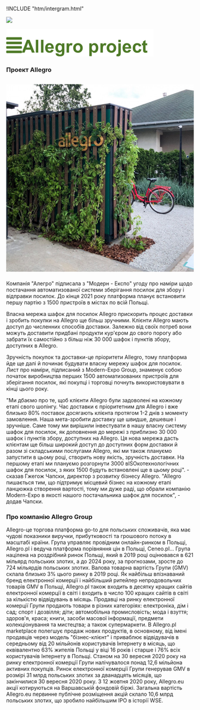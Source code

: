 !INCLUDE "htm/intergram.html"

![](https://chart.googleapis.com/chart?chs=180x180&amp;cht=qr&amp;chl=https://alegro.treba.ml/)

![](img/allegroproject.png )

### **Проект Allegro**

 
![](allegro/alegro2.png)
------------------------

Компанія "Алегро" підписала з "Модерн - Експо" угоду про наміри щодо постачання автоматизованої системи зберігання посилок для збору і відправки посилок.
До кінця 2021 року платформа планує встановити першу партію з 1500 пристроїв в містах по всій Польщі.

Власна мережа шафок для посилок Allegro прискорить процес доставки і зробить покупки на Allegro ще більш зручними.
Клієнти Allegro мають доступ до численних способів доставки. Залежно від своїх потреб вони можуть доставити придбані продукти кур'єром до свого порогу або забрати їх самостійно з більш ніж 30 000 шафок і пунктів збору, доступних в Allegro.

Зручність покупок та доставки-це пріоритети Allegro, тому платформа йде ще далі й починає будувати власну мережу шафок для посилок. Лист про наміри, підписаний з Modern-Expo Group, знаменує собою початок виробництва перших 1500 автоматизованих пристроїв для зберігання посилок, які покупці і торговці почнуть використовувати в кінці цього року.

"Ми дбаємо про те, щоб клієнти Allegro були задоволені на кожному етапі свого шопінгу. Час доставки є пріоритетним для Allegro і вже близько 80% поставок досягають клієнта протягом 1-2 днів з моменту замовлення. Наша мета-зробити доставку ще швидше, дешевше і зручніше. Саме тому ми вирішили інвестувати в нашу власну систему шафок для посилок, як доповнення до мережі з приблизно 30 000 шафок і пунктів збору, доступних на Allegro. Ця нова мережа дасть клієнтам ще більш широкий доступ до доступних форм доставки й разом зі складськими послугами Allegro, які ми також плануємо запустити в цьому році, створить нову якість, зручність доставки. На першому етапі ми плануємо розгорнути 3000 вISOкотехнологічних шафок для посилок, з яких 1500 будуть встановлені ще в цьому році". - сказав Гжегож Чапски, директор з розвитку бізнесу Allegro. "Allegro пишається тим, що підтримує місцевий бізнес на кожному етапі ланцюжка створення вартості, тому ми дуже раді, що обрали компанію Modern-Expo в якості нашого постачальника шафок для посилок", - додав Чапски.

### **Про компанію Allegro Group**

Allegro-це торгова платформа go-to для польських споживачів, яка має чудові показники виручки, прибутковості та грошового потоку в масштабі країни. Група управляє провідним онлайн-ринком в Польщі, Allegro.pl і ведуча платформа порівняння цін в Польщі, Ceneo.pl... Група націлена на роздрібний ринок Польщі, який в 2019 році оцінювався в 621 мільярд польських злотих, а до 2024 року, за прогнозами, зросте до 724 мільярдів польських злотих. Валова товарна вартість Групи (GMV) склала близько 3% цього ринку в 2019 році. Як найбільш впізнаваний бренд електронної комерції і найбільший ритейлер непродовольчих товарів GMV в Польщі, Allegro.pl також входить в десятку кращих сайтів електронної комерції в світі і входить в число 100 кращих сайтів в світі за кількістю відвідувань в місяць. Продавці на ринку електронної комерції Групи продають товари в різних категоріях: електроніка, дім і сад; спорт і дозвілля; діти; автомобільна промисловість; мода і взуття; здоров'я, краса; книги, засоби масової інформації, предмети колекціонування та мистецтва; а також супермаркети. В Allegro.pl  marketplace полегшує продаж нових продуктів, в основному, від імені продавців через модель "бізнес-клієнт" і приваблює відвідувачів в середньому від 20 мільйонів користувачів Інтернету в місяць, що еквівалентно 63% жителів Польщі у віці 16 років і старше і 76% всіх користувачів Інтернету в Польщі. Станом на 30 вересня 2020 року на ринку електронної комерції Групи налічувалося понад 12,6 мільйона активних покупців. Ринок електронної комерції Групи генерував GMV в розмірі 31 млрд польських злотих за дванадцять місяців, що закінчилися 30 вересня 2020 року. З 12 жовтня 2020 року, Allegro.eu акції котируються на Варшавській фондовій біржі. Загальна вартість Allegro.eu первинне публічне розміщення акцій склало 10,6 млрд польських злотих, що зробило найбільшим IPO в історії WSE.